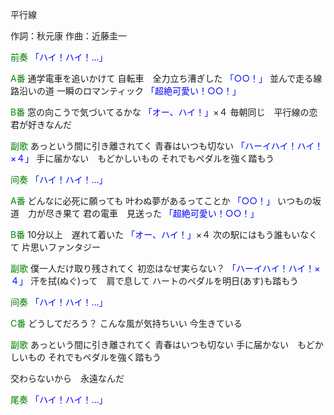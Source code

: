 平行線

作詞：秋元康
作曲：近藤圭一

<font color=green>前奏</font>
<font color=blue>「ハイ！ハイ！…」</font> 

<font color=green>A番</font>
通学電車を追いかけて
自転車　全力立ち漕ぎした <font color=blue>「○○！」</font> 
並んで走る線路沿いの道
一瞬のロマンティック <font color=blue>「超絶可愛い！○○！」</font> 

<font color=green>B番</font>
窓の向こうで気づいてるかな <font color=blue>「オー、ハイ！」</font>×４ 
毎朝同じ　平行線の恋
君が好きなんだ

<font color=green>副歌</font>
あっという間に引き離されてく
青春はいつも切ない <font color=blue>「ハーイハイ！ハイ！×４」</font> 
手に届かない　もどかしいもの
それでもペダルを強く踏もう

<font color=green>间奏</font> 
<font color=blue>「ハイ！ハイ！…」</font> 

<font color=green>A番</font> 
どんなに必死に願っても
叶わぬ夢があるってことか <font color=blue>「○○！」</font> 
いつもの坂道　力が尽き果て
君の電車　見送った <font color=blue>「超絶可愛い！○○！」</font> 

<font color=green>B番</font> 
10分以上　遅れて着いた <font color=blue>「オー、ハイ！」</font>×４ 
次の駅にはもう誰もいなくて
片思いファンタジー

<font color=green>副歌</font> 
僕一人だけ取り残されてく
初恋はなぜ実らない？ <font color=blue>「ハーイハイ！ハイ！×４」</font> 
汗を拭(ぬぐ)って　肩で息して
ハートのペダルを明日(あす)も踏もう

<font color=green>间奏</font> 
<font color=blue>「ハイ！ハイ！…」</font> 

<font color=green>C番</font> 
どうしてだろう？
こんな風が気持ちいい
今生きている

<font color=green>副歌</font> 
あっという間に引き離されてく
青春はいつも切ない
手に届かない　もどかしいもの
それでもペダルを強く踏もう

交わらないから　永遠なんだ

<font color=green>尾奏</font> 
<font color=blue>「ハイ！ハイ！…」</font> 
